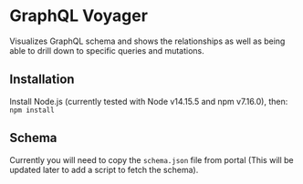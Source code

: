 # GraphQL Voyager

Visualizes GraphQL schema and shows the relationships as well as being able to drill down to specific queries and mutations.

## Installation

Install Node.js (currently tested with Node v14.15.5 and npm v7.16.0), then:
`npm install`

## Schema

Currently you will need to copy the `schema.json` file from portal (This will be updated later to add a script to fetch the schema).
